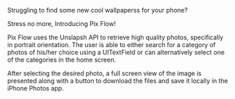 
Struggling to find some new cool wallpaperss for your phone?

Stress no more, Introducing Pix Flow!

Pix Flow uses the Unslapsh API to retrieve high quality photos, specifically in portrait orientation.
The user is able to either search for a category of photos of his/her choice using a UITextField or can alternatively select one of the categories in the home screen.

After selecting the desired photo, a full screen view of the image is presented along with a button to download the files and save it locally in the iPhone Photos app.











